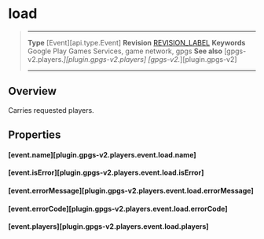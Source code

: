 # load

> --------------------- ------------------------------------------------------------------------------------------
> __Type__              [Event][api.type.Event]
> __Revision__          [REVISION_LABEL](REVISION_URL)
> __Keywords__          Google Play Games Services, game network, gpgs
> __See also__          [gpgs-v2.players.*][plugin.gpgs-v2.players]
>                       [gpgs-v2.*][plugin.gpgs-v2]
> --------------------- ------------------------------------------------------------------------------------------

## Overview

Carries requested players.

## Properties

#### [event.name][plugin.gpgs-v2.players.event.load.name]

#### [event.isError][plugin.gpgs-v2.players.event.load.isError]

#### [event.errorMessage][plugin.gpgs-v2.players.event.load.errorMessage]

#### [event.errorCode][plugin.gpgs-v2.players.event.load.errorCode]

#### [event.players][plugin.gpgs-v2.players.event.load.players]